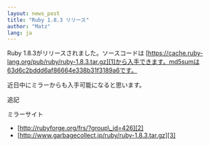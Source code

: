 ```yaml
---
layout: news_post
title: "Ruby 1.8.3 リリース"
author: "Matz"
lang: ja
---
```


Ruby 1.8.3がリリースされました。ソースコードは
[https://cache.ruby-lang.org/pub/ruby/ruby-1.8.3.tar.gz][1]から入手できます。md5sumは63d6c2bddd6af86664e338b31f3189a6です。

近日中にミラーからも入手可能になると思います。

追記

ミラーサイト

* [http://rubyforge.org/frs/?group\_id=426][2]
* [http://www.garbagecollect.jp/ruby/ruby-1.8.3.tar.gz][3]



[1]: https://cache.ruby-lang.org/pub/ruby/ruby-1.8.3.tar.gz
[2]: http://rubyforge.org/frs/?group_id=426
[3]: http://www.garbagecollect.jp/ruby/ruby-1.8.3.tar.gz
